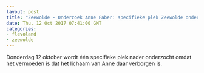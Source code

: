 ```yaml
---
layout: post
title: "Zeewolde - Onderzoek Anne Faber: specifieke plek Zeewolde onderzocht"
date: Thu, 12 Oct 2017 07:41:00 GMT
categories: 
- flevoland 
- zeewolde 
---
```


Donderdag 12 oktober wordt één specifieke plek nader onderzocht omdat het vermoeden is dat het lichaam van Anne daar verborgen is.
